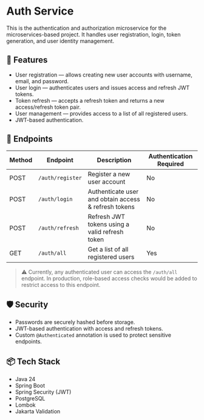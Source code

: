 # Auth Service

This is the authentication and authorization microservice for the microservices-based project. It handles user registration, login, token generation, and user identity management.

## 🚀 Features

- User registration — allows creating new user accounts with username, email, and password.
- User login — authenticates users and issues access and refresh JWT tokens.
- Token refresh — accepts a refresh token and returns a new access/refresh token pair.
- User management — provides access to a list of all registered users.
- JWT-based authentication.

## 📌 Endpoints

| Method | Endpoint          | Description                                      | Authentication Required                          |
|--------|-------------------|------------------------------------------------|----------------------------------|
| POST   | `/auth/register`  | Register a new user account                      | No                           |
| POST   | `/auth/login`     | Authenticate user and obtain access & refresh tokens | No                           |
| POST   | `/auth/refresh`   | Refresh JWT tokens using a valid refresh token | No                           |
| GET    | `/auth/all`       | Get a list of all registered users              | Yes |

> ⚠️ Currently, any authenticated user can access the `/auth/all` endpoint. In production, role-based access checks would be added to restrict access to this endpoint.

## 🛡 Security

- Passwords are securely hashed before storage.
- JWT-based authentication with access and refresh tokens.
- Custom `@Authenticated` annotation is used to protect sensitive endpoints.

## 📦 Tech Stack

- Java 24  
- Spring Boot  
- Spring Security (JWT)  
- PostgreSQL  
- Lombok  
- Jakarta Validation  
